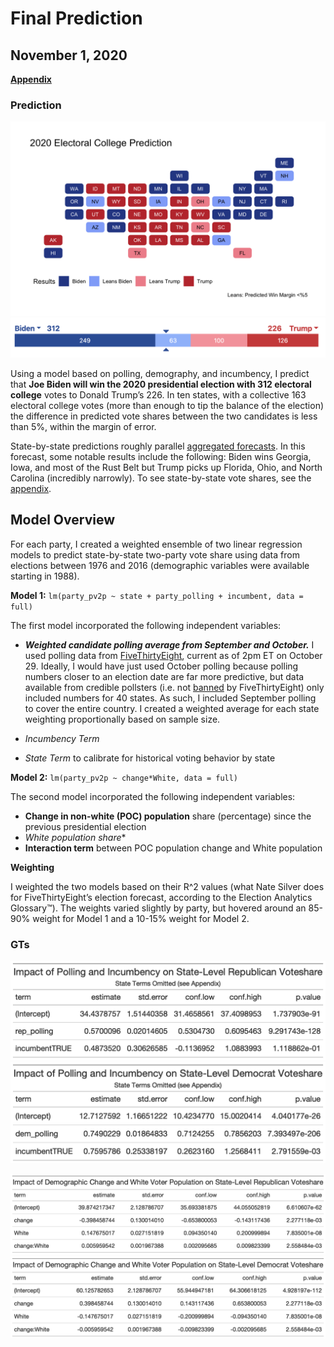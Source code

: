 # Final Prediction
## November 1, 2020


[**Appendix**](final_appendix.md)

### Prediction
![](../figures/final_prediction.png)
![](../figures/final_prediction_bar.png)

Using a model based on polling, demography, and incumbency, I predict that **Joe Biden will win the 2020 presidential election with 312 electoral college** votes to Donald Trump’s 226. In ten states, with a collective 163 electoral college votes (more than enough to tip the balance of the election) the difference in predicted vote shares between the two candidates is less than 5%, within the margin of error. 

State-by-state predictions roughly parallel [aggregated forecasts](https://www.270towin.com/maps/consensus-2020-electoral-map-forecast). In this forecast, some notable results include the following: Biden wins Georgia, Iowa, and most of the Rust Belt but Trump picks up Florida, Ohio, and North Carolina (incredibly narrowly). To see state-by-state vote shares, see the [appendix](final_appendix.md). 

## Model Overview
For each party, I created a weighted ensemble of two linear regression models to predict state-by-state two-party vote share using data from elections between 1976 and 2016 (demographic variables were available starting in 1988).

**Model 1:** ``lm(party_pv2p ~ state + party_polling + incumbent, data = full)``

The first model incorporated the following independent variables:

- _**Weighted candidate polling average from September and October.**_ I used polling data from [FiveThirtyEight]( https://data.fivethirtyeight.com/), current as of 2pm ET on October 29. Ideally, I would have just used October polling because polling numbers closer to an election date are far more predictive, but data available from credible pollsters (i.e. not [banned](https://projects.fivethirtyeight.com/pollster-ratings/) by FiveThirtyEight) only included numbers for 40 states. As such, I included September polling to cover the entire country. I created a weighted average for each state weighting proportionally based on sample size.

- _Incumbency Term_  
- _State Term_ to calibrate for historical voting behavior by state

**Model 2:** ``lm(party_pv2p ~ change*White, data = full)``

The second model incorporated the following independent variables:

- **Change in non-white (POC) population** share (percentage) since the previous presidential election
- *White population share**
- **Interaction term** between POC population change and White population

**Weighting**

I weighted the two models based on their R^2 values (what Nate Silver does for FiveThirtyEight’s election forecast, according to the Election Analytics Glossary™). The weights varied slightly by party, but hovered around an 85-90% weight for Model 1 and a 10-15% weight for Model 2. 


### GTs
![](../figures/r_poll_gt.png)
![](../figures/d_poll_gt.png)

![](../figures/r_demo_gt.png)
![](../figures/d_demo_gt.png)

